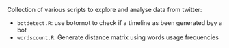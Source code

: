 Collection of various scripts to explore and analyse data from twitter:
- `botdetect.R`: use botornot to check if a timeline as been generated byy a bot
- `wordscount.R`: Generate distance matrix using words usage frequencies

